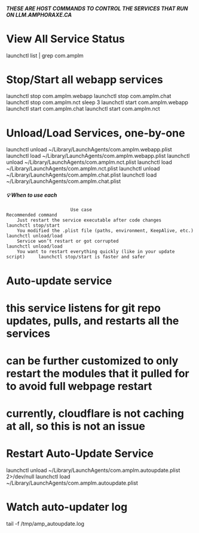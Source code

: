 ##### THESE ARE HOST COMMANDS TO CONTROL THE SERVICES THAT RUN ON LLM.AMPHORAXE.CA #### 

# View All Service Status
launchctl list | grep com.amplm

# Stop/Start all webapp services

launchctl stop com.amplm.webapp
launchctl stop com.amplm.chat
launchctl stop com.amplm.nct
sleep 3
launchctl start com.amplm.webapp
launchctl start com.amplm.chat
launchctl start com.amplm.nct

# Unload/Load Services, one-by-one
launchctl unload ~/Library/LaunchAgents/com.amplm.webapp.plist
launchctl load ~/Library/LaunchAgents/com.amplm.webapp.plist
launchctl unload ~/Library/LaunchAgents/com.amplm.nct.plist
launchctl load ~/Library/LaunchAgents/com.amplm.nct.plist
launchctl unload ~/Library/LaunchAgents/com.amplm.chat.plist
launchctl load ~/Library/LaunchAgents/com.amplm.chat.plist

#####                                       💡 When to use each                                  #######
                            Use case	                                        Recommended command
        Just restart the service executable after code changes	                launchctl stop/start
        You modified the .plist file (paths, environment, KeepAlive, etc.)	    launchctl unload/load
        Service won’t restart or got corrupted	                                launchctl unload/load
        You want to restart everything quickly (like in your update script)	    launchctl stop/start is faster and safer

# Auto-update service
# this service listens for git repo updates, pulls, and restarts all the services
# can be further customized to only restart the modules that it pulled for to avoid full webpage restart
# currently, cloudflare is not caching at all, so this is not an issue

# Restart Auto-Update Service
launchctl unload ~/Library/LaunchAgents/com.amplm.autoupdate.plist 2>/dev/null
launchctl load ~/Library/LaunchAgents/com.amplm.autoupdate.plist

# Watch auto-updater log
tail -f /tmp/amp_autoupdate.log

